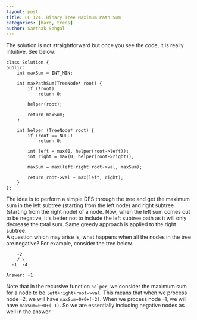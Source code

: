 ```yaml
---
layout: post
title: LC 124. Binary Tree Maximum Path Sum
categories: [hard, trees]
author: Sarthak Sehgal
---
```


The solution is not straightforward but once you see the code, it is really intuitive. See below:

```
class Solution {
public:
    int maxSum = INT_MIN;

    int maxPathSum(TreeNode* root) {
        if (!root)
            return 0;

        helper(root);

        return maxSum;
    }

    int helper (TreeNode* root) {
        if (root == NULL)
            return 0;

        int left = max(0, helper(root->left));
        int right = max(0, helper(root->right));

        maxSum = max(left+right+root->val, maxSum);

        return root->val + max(left, right);
    }
};
```

The idea is to perform a simple DFS through the tree and get the maximum sum in the left subtree (starting from the left node) and right subtree (starting from the right node) of a node. Now, when the left sum comes out to be negative, it's better not to include the left subtree path as it will only decrease the total sum. Same greedy approach is applied to the right subtree.  
A question which may arise is, what happens when all the nodes in the tree are negative? For example, consider the tree below.

```
    -2
    / \
  -1  -4

Answer: -1
```

Note that in the recursive function `helper`, we consider the maximum sum for a node to be `left+right+root->val`. This means that when we process node -2, we will have `maxSum=0+0+(-2)`. When we process node -1, we will have `maxSum=0+0+(-1)`. So we are essentially including negative nodes as well in the answer.